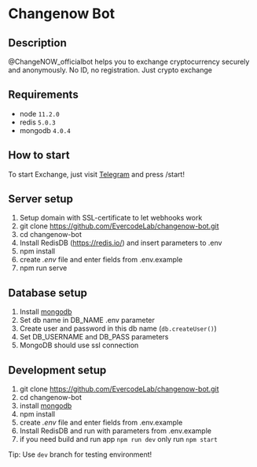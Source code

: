 
# Changenow Bot

## Description

@ChangeNOW_officialbot helps you to exchange cryptocurrency securely and anonymously. No ID, no registration. Just crypto exchange

## Requirements

- node `11.2.0`
- redis `5.0.3`
- mongodb `4.0.4`

## How to start

To start Exchange, just visit [Telegram](http://t.me/changeNOW_officialbot_) and press /start!

## Server setup

1. Setup domain with SSL-certificate to let webhooks work
2. git clone https://github.com/EvercodeLab/changenow-bot.git
3. cd changenow-bot
4. Install RedisDB (https://redis.io/) and insert parameters to .env
5. npm install
6. create _.env_ file and enter fields from .env.example
7. npm run serve

## Database setup
1. Install [mongodb](https://docs.mongodb.com/v4.0/administration/install-on-linux/)
2. Set db name in DB_NAME .env parameter
3. Create user and password in this db name (`db.createUser()`)
4. Set DB_USERNAME and DB_PASS parameters
5. MongoDB should use ssl connection

## Development setup

1. git clone https://github.com/EvercodeLab/changenow-bot.git
2. cd changenow-bot
3. install [mongodb](https://docs.mongodb.com/v4.0/administration/install-on-linux/)
4. npm install
5. create _.env_ file and enter fields from .env.example
6. Install RedisDB and run with parameters from .env.example
7. if you need build and run app `npm run dev` only run `npm start`

Tip: Use `dev` branch for testing environment!
